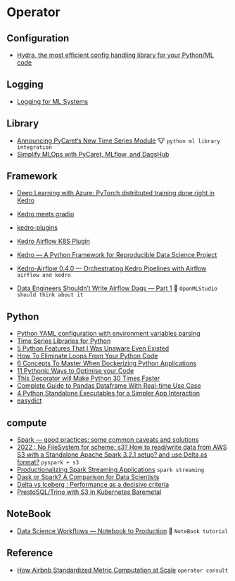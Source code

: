 # Operator

## Configuration
+ [Hydra, the most efficient config handling library for your Python/ML code](https://medium.com/@armand-sauzay/hydra-the-most-efficient-config-handling-library-for-your-python-ml-code-9178d491523c)

## Logging
+ [Logging for ML Systems](https://medium.com/@DavidElvis/logging-for-ml-systems-1b055005c2c2)
## Library
+ [Announcing PyCaret’s New Time Series Module](https://towardsdatascience.com/announcing-pycarets-new-time-series-module-b6e724d4636c) :cow: `python ml library integration`
+ [Simplify MLOps with PyCaret, MLflow, and DagsHub](https://moez-62905.medium.com/simplify-mlops-with-pycaret-mlflow-and-dagshub-366c768f0dac)

## Framework 
+ [Deep Learning with Azure: PyTorch distributed training done right in Kedro](https://medium.com/getindata-blog/deep-learning-with-azure-pytorch-distributed-training-done-right-in-kedro-81db96bc081c)
+ [Kedro meets gradio](https://medium.com/@atsushihara/kedro-meets-gradio-cb843b2b0e2a)
+ [kedro-plugins](https://github.com/kedro-org/kedro-plugins)
+ [Kedro Airflow K8S Plugin](https://github.com/getindata/kedro-airflow-k8s)
+ [Kedro — A Python Framework for Reproducible Data Science Project](https://towardsdatascience.com/kedro-a-python-framework-for-reproducible-data-science-project-4d44977d4f04)
+ [Kedro-Airflow 0.4.0 — Orchestrating Kedro Pipelines with Airflow](https://medium.com/quantumblack/kedro-airflow-0-4-0-orchestrating-kedro-pipelines-with-airflow-23fb1283f24d) `airflow and kedro`

+ [Data Engineers Shouldn’t Write Airflow Dags — Part 1](https://towardsdatascience.com/data-engineers-shouldnt-write-airflow-dags-b885d57737ce)  :signal_strength: `OpenMLStudio should think about it`


## Python
+ [Python YAML configuration with environment variables parsing](https://medium.com/swlh/python-yaml-configuration-with-environment-variables-parsing-77930f4273ac)
+ [Time Series Libraries for Python](https://alpersinbalc.medium.com/time-series-libraries-for-python-4e41e9d0328b)
+ [5 Python Features That I Was Unaware Even Existed](https://betterprogramming.pub/python-features-that-i-was-unaware-even-existed-8465a50a6378)
+ [How To Eliminate Loops From Your Python Code](https://levelup.gitconnected.com/how-to-eliminate-loops-from-your-python-code-6dfb7c3578fa)
+ [6 Concepts To Master When Dockerizing Python Applications](https://betterprogramming.pub/6-concepts-to-master-when-dockerizing-python-applications-e5f5a6a87845)
+ [11 Pythonic Ways to Optimise your Code](https://medium.com/geekculture/11-pythonic-ways-to-optimise-your-code-466d8563d516)
+ [This Decorator will Make Python 30 Times Faster](https://towardsdatascience.com/this-decorator-will-make-python-30-times-faster-715ca5a66d5f)
+ [Complete Guide to Pandas Dataframe With Real-time Use Case](https://pub.towardsai.net/complete-guide-to-pandas-dataframe-with-real-time-use-case-c576d3e20fb3)
+ [4 Python Standalone Executables for a Simpler App Interaction](https://levelup.gitconnected.com/4-python-standalone-executables-for-a-simpler-app-interaction-d47b6a560919)
+ [easydict](https://github.com/makinacorpus/easydict)

## compute
+ [Spark — good practices: some common caveats and solutions](https://medium.com/@aquilae/spark-good-practices-some-common-caveats-and-solutions-ce0e9eeab84)
+ [2022 : No FileSystem for scheme: s3? How to read/write data from AWS S3 with a Standalone Apache Spark 3.2.1 setup? and use Delta as format?](https://medium.com/@mageswaran1989/2022-no-filesystem-for-scheme-s3-cbd72c99a50c) `pyspark + s3`
+ [Productionalizing Spark Streaming Applications](https://blog.clairvoyantsoft.com/productionalizing-spark-streaming-applications-4d1c8711c7b0) `spark streaming`
+ [Dask or Spark? A Comparison for Data Scientists](https://medium.com/geekculture/dask-or-spark-a-comparison-for-data-scientists-d4cba8ba9ef7)
+ [Delta vs Iceberg : Performance as a decisive criteria](https://databeans-blogs.medium.com/delta-vs-iceberg-performance-as-a-decisive-criteria-add7bcdde03d)
+ [PrestoSQL/Trino with S3 in Kubernetes Baremetal](https://medium.com/techlogs/prestosql-trino-with-s3-in-kubernetes-baremetal-eb11cab1b51f)
## NoteBook
+ [Data Science Workflows — Notebook to Production](https://towardsdatascience.com/data-science-workflows-notebook-to-production-26afc13442bb) :hammer: `NoteBook tutorial`

## Reference
+ [How Airbnb Standardized Metric Computation at Scale](https://medium.com/airbnb-engineering/airbnb-metric-computation-with-minerva-part-2-9afe6695b486) `operator consult`